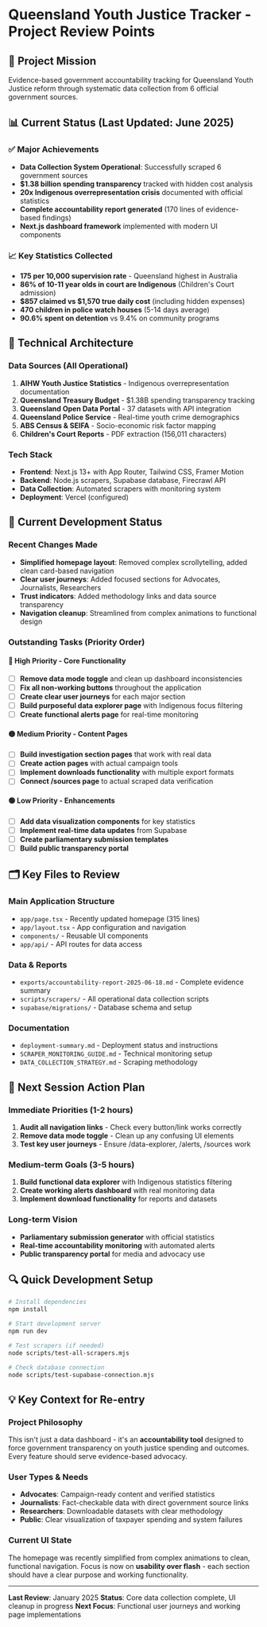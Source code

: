 # Queensland Youth Justice Tracker - Project Review Points

## 🎯 Project Mission
Evidence-based government accountability tracking for Queensland Youth Justice reform through systematic data collection from 6 official government sources.

## 📊 Current Status (Last Updated: June 2025)

### ✅ Major Achievements
- **Data Collection System Operational**: Successfully scraped 6 government sources
- **$1.38 billion spending transparency** tracked with hidden cost analysis  
- **20x Indigenous overrepresentation crisis** documented with official statistics
- **Complete accountability report generated** (170 lines of evidence-based findings)
- **Next.js dashboard framework** implemented with modern UI components

### 📈 Key Statistics Collected
- **175 per 10,000 supervision rate** - Queensland highest in Australia
- **86% of 10-11 year olds in court are Indigenous** (Children's Court admission)
- **$857 claimed vs $1,570 true daily cost** (including hidden expenses)
- **470 children in police watch houses** (5-14 days average)
- **90.6% spent on detention** vs 9.4% on community programs

## 🔧 Technical Architecture

### Data Sources (All Operational)
1. **AIHW Youth Justice Statistics** - Indigenous overrepresentation documentation
2. **Queensland Treasury Budget** - $1.38B spending transparency tracking  
3. **Queensland Open Data Portal** - 37 datasets with API integration
4. **Queensland Police Service** - Real-time youth crime demographics
5. **ABS Census & SEIFA** - Socio-economic risk factor mapping
6. **Children's Court Reports** - PDF extraction (156,011 characters)

### Tech Stack
- **Frontend**: Next.js 13+ with App Router, Tailwind CSS, Framer Motion
- **Backend**: Node.js scrapers, Supabase database, Firecrawl API
- **Data Collection**: Automated scrapers with monitoring system
- **Deployment**: Vercel (configured)

## 🚧 Current Development Status

### Recent Changes Made
- **Simplified homepage layout**: Removed complex scrollytelling, added clean card-based navigation
- **Clear user journeys**: Added focused sections for Advocates, Journalists, Researchers
- **Trust indicators**: Added methodology links and data source transparency
- **Navigation cleanup**: Streamlined from complex animations to functional design

### Outstanding Tasks (Priority Order)

#### 🔴 High Priority - Core Functionality
- [ ] **Remove data mode toggle** and clean up dashboard inconsistencies
- [ ] **Fix all non-working buttons** throughout the application
- [ ] **Create clear user journeys** for each major section
- [ ] **Build purposeful data explorer page** with Indigenous focus filtering
- [ ] **Create functional alerts page** for real-time monitoring

#### 🟡 Medium Priority - Content Pages  
- [ ] **Build investigation section pages** that work with real data
- [ ] **Create action pages** with actual campaign tools
- [ ] **Implement downloads functionality** with multiple export formats
- [ ] **Connect /sources page** to actual scraped data verification

#### 🟢 Low Priority - Enhancements
- [ ] **Add data visualization components** for key statistics
- [ ] **Implement real-time data updates** from Supabase
- [ ] **Create parliamentary submission templates**
- [ ] **Build public transparency portal**

## 🗂️ Key Files to Review

### Main Application Structure
- `app/page.tsx` - Recently updated homepage (315 lines)
- `app/layout.tsx` - App configuration and navigation  
- `components/` - Reusable UI components
- `app/api/` - API routes for data access

### Data & Reports
- `exports/accountability-report-2025-06-18.md` - Complete evidence summary
- `scripts/scrapers/` - All operational data collection scripts
- `supabase/migrations/` - Database schema and setup

### Documentation
- `deployment-summary.md` - Deployment status and instructions
- `SCRAPER_MONITORING_GUIDE.md` - Technical monitoring setup
- `DATA_COLLECTION_STRATEGY.md` - Scraping methodology

## 🎯 Next Session Action Plan

### Immediate Priorities (1-2 hours)
1. **Audit all navigation links** - Check every button/link works correctly
2. **Remove data mode toggle** - Clean up any confusing UI elements  
3. **Test key user journeys** - Ensure /data-explorer, /alerts, /sources work

### Medium-term Goals (3-5 hours)  
1. **Build functional data explorer** with Indigenous statistics filtering
2. **Create working alerts dashboard** with real monitoring data
3. **Implement download functionality** for reports and datasets

### Long-term Vision
- **Parliamentary submission generator** with official statistics
- **Real-time accountability monitoring** with automated alerts
- **Public transparency portal** for media and advocacy use

## 🔍 Quick Development Setup

```bash
# Install dependencies
npm install

# Start development server  
npm run dev

# Test scrapers (if needed)
node scripts/test-all-scrapers.mjs

# Check database connection
node scripts/test-supabase-connection.mjs
```

## 💡 Key Context for Re-entry

### Project Philosophy
This isn't just a data dashboard - it's an **accountability tool** designed to force government transparency on youth justice spending and outcomes. Every feature should serve evidence-based advocacy.

### User Types & Needs
- **Advocates**: Campaign-ready content and verified statistics
- **Journalists**: Fact-checkable data with direct government source links  
- **Researchers**: Downloadable datasets with clear methodology
- **Public**: Clear visualization of taxpayer spending and system failures

### Current UI State
The homepage was recently simplified from complex animations to clean, functional navigation. Focus is now on **usability over flash** - each section should have a clear purpose and working functionality.

---

**Last Review**: January 2025
**Status**: Core data collection complete, UI cleanup in progress
**Next Focus**: Functional user journeys and working page implementations 